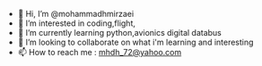 - 👋 Hi, I’m @mohammadhmirzaei
- 👀 I’m interested in coding,flight,
- 🌱 I’m currently learning python,avionics digital databus
- 💞️ I’m looking to collaborate on what i'm learning and interesting
- 📫 How to reach me : mhdh_72@yahoo.com

<!---
mohammadhmirzaei/mohammadhmirzaei is a ✨ special ✨ repository because its `README.md` (this file) appears on your GitHub profile.
You can click the Preview link to take a look at your changes.
--->
